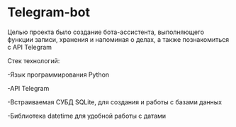 # Telegram-bot

Целью проекта было создание бота-ассистента, выполняющего функции записи, хранения и напоминая о делах, а также познакомиться с API Telegram

Стек технологий:


-Язык программирования Python

-API Telegram

-Встраиваемая СУБД SQLite, для создания и работы с базами данных

-Библиотека datetime для удобной работы с датами
